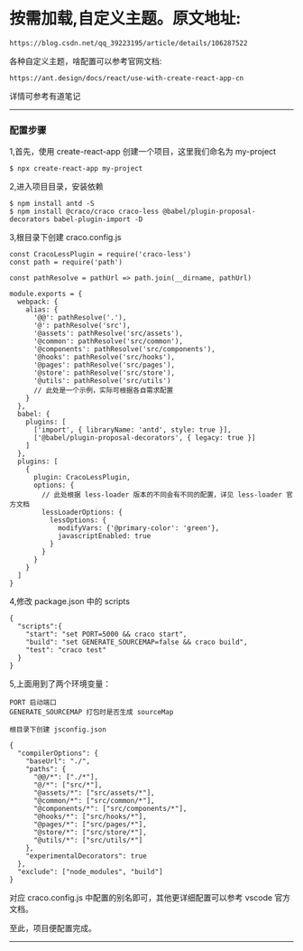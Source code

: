 
# 按需加载,自定义主题。原文地址:
```
https://blog.csdn.net/qq_39223195/article/details/106287522
```
各种自定义主题，啥配置可以参考官网文档:

```
https://ant.design/docs/react/use-with-create-react-app-cn
```
详情可参考有道笔记

------------------------------------------------------



### 配置步骤
1,首先，使用 create-react-app 创建一个项目，这里我们命名为 my-project

```
$ npx create-react-app my-project
```

2,进入项目目录，安装依赖

```
$ npm install antd -S
$ npm install @craco/craco craco-less @babel/plugin-proposal-decorators babel-plugin-import -D
```
3,根目录下创建 craco.config.js

```
const CracoLessPlugin = require('craco-less')
const path = require('path')

const pathResolve = pathUrl => path.join(__dirname, pathUrl)

module.exports = {
  webpack: {
    alias: {
      '@@': pathResolve('.'),
      '@': pathResolve('src'),
      '@assets': pathResolve('src/assets'),
      '@common': pathResolve('src/common'),
      '@components': pathResolve('src/components'),
      '@hooks': pathResolve('src/hooks'),
      '@pages': pathResolve('src/pages'),
      '@store': pathResolve('src/store'),
      '@utils': pathResolve('src/utils')
      // 此处是一个示例，实际可根据各自需求配置
    }
  },
  babel: {
    plugins: [
      ['import', { libraryName: 'antd', style: true }],
      ['@babel/plugin-proposal-decorators', { legacy: true }]
    ]
  },
  plugins: [
    {
      plugin: CracoLessPlugin,
      options: {
      	// 此处根据 less-loader 版本的不同会有不同的配置，详见 less-loader 官方文档
        lessLoaderOptions: {
          lessOptions: {
            modifyVars: {'@primary-color': 'green'},
            javascriptEnabled: true
          }
        }
      }
    }
  ]
}
```
4,修改 package.json 中的 scripts

```
{
  "scripts":{
    "start": "set PORT=5000 && craco start",
    "build": "set GENERATE_SOURCEMAP=false && craco build",
    "test": "craco test"
  }
}
```

5,上面用到了两个环境变量：

```
PORT 启动端口
GENERATE_SOURCEMAP 打包时是否生成 sourceMap

根目录下创建 jsconfig.json
```


```
{
  "compilerOptions": {
    "baseUrl": "./",
    "paths": {
      "@@/*": ["./*"],
      "@/*": ["src/*"],
      "@assets/*": ["src/assets/*"],
      "@common/*": ["src/common/*"],
      "@components/*": ["src/components/*"],
      "@hooks/*": ["src/hooks/*"],
      "@pages/*": ["src/pages/*"],
      "@store/*": ["src/store/*"],
      "@utils/*": ["src/utils/*"]
    },
    "experimentalDecorators": true
  },
  "exclude": ["node_modules", "build"]
}
```
对应 craco.config.js 中配置的别名即可，其他更详细配置可以参考 vscode 官方文档。

至此，项目便配置完成。

-----------------------------
